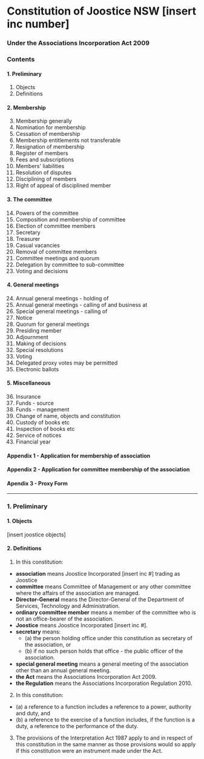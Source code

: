 Constitution of Joostice NSW [insert inc number]
===
### Under the Associations Incorporation Act 2009

### Contents

#### 1. Preliminary
1. Objects
2. Definitions

#### 2. Membership 
3. Membership generally
4. Nomination for membership
5. Cessation of membership
6. Membership entitlements not transferable
7. Resignation of membership
8. Register of members
9. Fees and subscriptions
10. Members' liabilities
11. Resolution of disputes
12. Disciplining of members
13. Right of appeal of disciplined member

#### 3. The committee 
14. Powers of the committee
15. Composition and membership of committee
16. Election of committee members
17. Secretary
18. Treasurer
19. Casual vacancies
20. Removal of committee members
21. Committee meetings and quorum
22. Delegation by committee to sub-committee
23. Voting and decisions

#### 4. General meetings
24. Annual general meetings - holding of
25. Annual general meetings - calling of and business at
26. Special general meetings - calling of
27. Notice
28. Quorum for general meetings
29. Presiding member
30. Adjournment
31. Making of decisions
32. Special resolutions
33. Voting	
34. Delegated proxy votes may be permitted
35. Electronic ballots

#### 5. Miscellaneous
36. Insurance
37. Funds - source
38. Funds - management
39. Change of name, objects and constitution
40. Custody of books etc
41. Inspection of books etc
42. Service of notices
43. Financial year

#### Appendix 1 - Application for membership of association
#### Appendix 2 - Application for committee membership of the association
#### Apendix 3 - Proxy Form

---

### 1. Preliminary

#### 1. Objects

[insert joostice objects]

#### 2. Definitions

1. In this constitution:

- __association__ means Joostice Incorporated [insert inc #] trading as Joostice
- __committee__ means Committee of Management or any other committee where the affairs of the association are managed.
- __Director-General__ means the Director-General of the Department of Services, Technology and Administration.
- __ordinary committee member__ means a member of the committee who is not an office-bearer of the association.
- __Joostice__ means Joostice Incorporated [insert inc #].
- __secretary__ means:
	- (a) the person holding office under this constitution as secretary of the association, or
	- (b) if no such person holds that office - the public officer of the association.
- __special general meeting__ means a general meeting of the association other than an annual general meeting.
- __the Act__ means the Associations Incorporation Act 2009.
- __the Regulation__ means the Associations Incorporation Regulation 2010.

2. In this constitution:

- (a) a reference to a function includes a reference to a power, authority and duty, and
- (b)  a reference to the exercise of a function includes, if the function is a duty, a reference to the performance of the duty.

3. The provisions of the Interpretation Act 1987 apply to and in respect of this constitution in the same manner as those provisions would so apply if this constitution were an instrument made under the Act.
